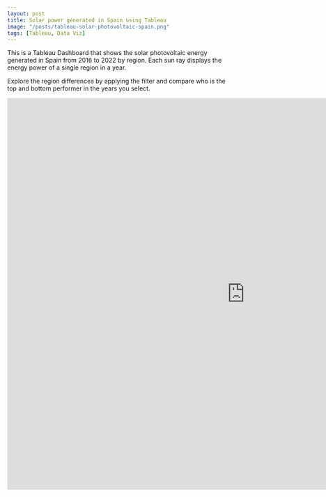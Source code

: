 ```yaml
---
layout: post
title: Solar power generated in Spain using Tableau
image: "/posts/tableau-solar-photovoltaic-spain.png"
tags: [Tableau, Data Viz]
---
```


This is a Tableau Dashboard that shows the solar photovoltaic energy generated in Spain from 2016 to 2022 by region. Each sun ray displays the energy power of a single region in a year. 

Explore the region differences by applying the filter and compare who is the top and bottom performer in the years you select.


<iframe seamless frameborder="0" src="https://public.tableau.com/views/ThesunnySpaininGWh/Dashboard1?:embed=yes&:display_count=yes&:showVizHome=no" width = '1090' height = '900'></iframe>
